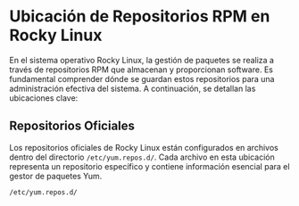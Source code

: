
# Ubicación de Repositorios RPM en Rocky Linux

En el sistema operativo Rocky Linux, la gestión de paquetes se realiza a través de repositorios RPM que almacenan y proporcionan software. Es fundamental comprender dónde se guardan estos repositorios para una administración efectiva del sistema. A continuación, se detallan las ubicaciones clave:

## Repositorios Oficiales

Los repositorios oficiales de Rocky Linux están configurados en archivos dentro del directorio `/etc/yum.repos.d/`. Cada archivo en esta ubicación representa un repositorio específico y contiene información esencial para el gestor de paquetes Yum.

```bash
/etc/yum.repos.d/
